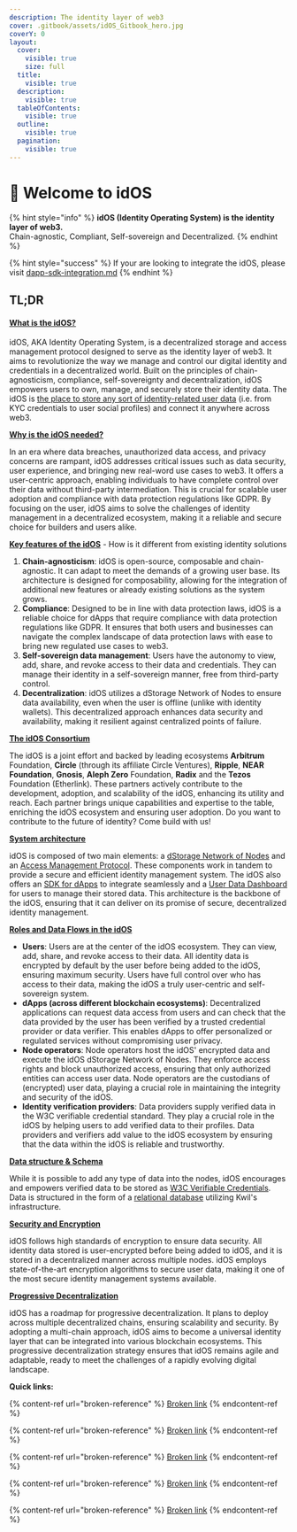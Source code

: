 ```yaml
---
description: The identity layer of web3
cover: .gitbook/assets/idOS_Gitbook_hero.jpg
coverY: 0
layout:
  cover:
    visible: true
    size: full
  title:
    visible: true
  description:
    visible: true
  tableOfContents:
    visible: true
  outline:
    visible: true
  pagination:
    visible: true
---
```


# 👋 Welcome to idOS

{% hint style="info" %}
**idOS (Identity Operating System) is the identity layer of web3.**\
Chain-agnostic, Compliant, Self-sovereign and Decentralized.
{% endhint %}

{% hint style="success" %}
If your are looking to integrate the idOS, please visit [dapp-sdk-integration.md](developer-docs/dapp-sdk-integration.md "mention")&#x20;
{% endhint %}

## TL;DR

#### [What is the idOS?](./#what-is-the-idos)

idOS, AKA Identity Operating System, is a decentralized storage and access management protocol designed to serve as the identity layer of web3. It aims to revolutionize the way we manage and control our digital identity and credentials in a decentralized world. Built on the principles of chain-agnosticism, compliance, self-sovereignty and decentralization, idOS empowers users to own, manage, and securely store their identity data. The idOS is [the place to store any sort of identity-related user data](overview/what-data-how-is-it-stored.md) (i.e. from KYC credentials to user social profiles) and connect it anywhere across web3.

[**Why is the idOS needed?**](overview/why-is-idos-needed.md)

In an era where data breaches, unauthorized data access, and privacy concerns are rampant, idOS addresses critical issues such as data security, user experience, and bringing new real-word use cases to web3. It offers a user-centric approach, enabling individuals to have complete control over their data without third-party intermediation. This is crucial for scalable user adoption and compliance with data protection regulations like GDPR. By focusing on the user, idOS aims to solve the challenges of identity management in a decentralized ecosystem, making it a reliable and secure choice for builders and users alike.

[**Key features of the idOS**](overview/what-is-idos.md#how-is-the-idos-different-from-existing-identity-solutions) - How is it different from existing identity solutions

1. **Chain-agnosticism**: idOS is open-source, composable and chain-agnostic. It can adapt to meet the demands of a growing user base. Its architecture is designed for composability, allowing for the integration of additional new features or already existing solutions as the system grows.
2. **Compliance**: Designed to be in line with data protection laws, idOS is a reliable choice for dApps that require compliance with data protection regulations like GDPR. It ensures that both users and businesses can navigate the complex landscape of data protection laws with ease to bring new regulated use cases to web3.
3. **Self-sovereign data management**: Users have the autonomy to view, add, share, and revoke access to their data and credentials. They can manage their identity in a self-sovereign manner, free from third-party control.
4. **Decentralization**: idOS utilizes a dStorage Network of Nodes to ensure data availability, even when the user is offline (unlike with identity wallets). This decentralized approach enhances data security and availability, making it resilient against centralized points of failure.

[**The idOS Consortium**](overview/the-idos-consortium.md)

The idOS is a joint effort and backed by leading ecosystems **Arbitrum** Foundation, **Circle** (through its affiliate Circle Ventures), **Ripple**, **NEAR Foundation**, **Gnosis**, **Aleph Zero** Foundation, **Radix** and the **Tezos** Foundation (Etherlink). These partners actively contribute to the development, adoption, and scalability of the idOS, enhancing its utility and reach. Each partner brings unique capabilities and expertise to the table, enriching the idOS ecosystem and ensuring user adoption. Do you want to contribute to the future of identity? Come build with us!

[**System architecture**](how-it-works/system-architecture/)

idOS is composed of two main elements: a [dStorage Network of Nodes](how-it-works/system-architecture/decentralized-storage/) and an [Access Management Protocol](how-it-works/functionality/granting-data-access.md). These components work in tandem to provide a secure and efficient identity management system. The idOS also offers an [SDK for dApps](developer-docs/dapp-sdk-integration.md) to integrate seamlessly and a [User Data Dashboard](how-it-works/functionality/user-data-dashboard.md) for users to manage their stored data. This architecture is the backbone of the idOS, ensuring that it can deliver on its promise of secure, decentralized identity management.

[**Roles and Data Flows in the idOS**](how-it-works/system-architecture/roles-main-stakeholders.md)

* **Users**: Users are at the center of the idOS ecosystem. They can view, add, share, and revoke access to their data. All identity data is encrypted by default by the user before being added to the idOS, ensuring maximum security. Users have full control over who has access to their data, making the idOS a truly user-centric and self-sovereign system.
* **dApps (across different blockchain ecosystems)**: Decentralized applications can request data access from users and can check that the data provided by the user has been verified by a trusted credential provider or data verifier. This enables dApps to offer personalized or regulated services without compromising user privacy.
* **Node operators**: Node operators host the idOS' encrypted data and execute the idOS dStorage Network of Nodes. They enforce access rights and block unauthorized access, ensuring that only authorized entities can access user data. Node operators are the custodians of (encrypted) user data, playing a crucial role in maintaining the integrity and security of the idOS.
* **Identity verification providers**: Data providers supply verified data in the W3C verifiable credential standard. They play a crucial role in the idOS by helping users to add verified data to their profiles. Data providers and verifiers add value to the idOS ecosystem by ensuring that the data within the idOS is reliable and trustworthy.

[**Data structure & Schema**](broken-reference)

While it is possible to add any type of data into the nodes, idOS encourages and empowers verified data to be stored as [W3C Verifiable Credentials](how-it-works/system-architecture/decentralized-storage/w3c-verifiable-credentials.md). Data is structured in the form of a [relational database](how-it-works/system-architecture/decentralized-storage/database-overview.md) utilizing Kwil's infrastructure.

[**Security and Encryption**](how-it-works/encryption.md)

idOS follows high standards of encryption to ensure data security. All identity data stored is user-encrypted before being added to idOS, and it is stored in a decentralized manner across multiple nodes. idOS employs state-of-the-art encryption algorithms to secure user data, making it one of the most secure identity management systems available.

[**Progressive Decentralization**](how-it-works/progressive-decentralization.md)

idOS has a roadmap for progressive decentralization. It plans to deploy across multiple decentralized chains, ensuring scalability and security. By adopting a multi-chain approach, idOS aims to become a universal identity layer that can be integrated into various blockchain ecosystems. This progressive decentralization strategy ensures that idOS remains agile and adaptable, ready to meet the challenges of a rapidly evolving digital landscape.



**Quick links:**

{% content-ref url="broken-reference" %}
[Broken link](broken-reference)
{% endcontent-ref %}

{% content-ref url="broken-reference" %}
[Broken link](broken-reference)
{% endcontent-ref %}

{% content-ref url="broken-reference" %}
[Broken link](broken-reference)
{% endcontent-ref %}

{% content-ref url="broken-reference" %}
[Broken link](broken-reference)
{% endcontent-ref %}

{% content-ref url="broken-reference" %}
[Broken link](broken-reference)
{% endcontent-ref %}
